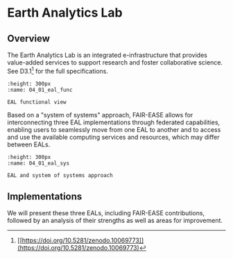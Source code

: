 # Earth Analytics Lab

## Overview

The Earth Analytics Lab is an integrated e-infrastructure that provides
value-added services to support research and foster collaborative
science. See D3.1[^26] for the full specifications.


```{figure} 04_01_eal_func.png
:height: 300px
:name: 04_01_eal_func

EAL functional view
```

Based on a \"system of systems\" approach, FAIR-EASE allows for
interconnecting three EAL implementations through federated
capabilities, enabling users to seamlessly move from one EAL to another
and to access and use the available computing services and resources,
which may differ between EALs.


```{figure} 04_01_eal_sys.png
:height: 300px
:name: 04_01_eal_sys

EAL and system of systems approach
```
## Implementations

We will present these three EALs, including FAIR-EASE contributions,
followed by an analysis of their strengths as well as areas for
improvement.


[^26]: [[https://doi.org/10.5281/zenodo.10069773]](https://doi.org/10.5281/zenodo.10069773)